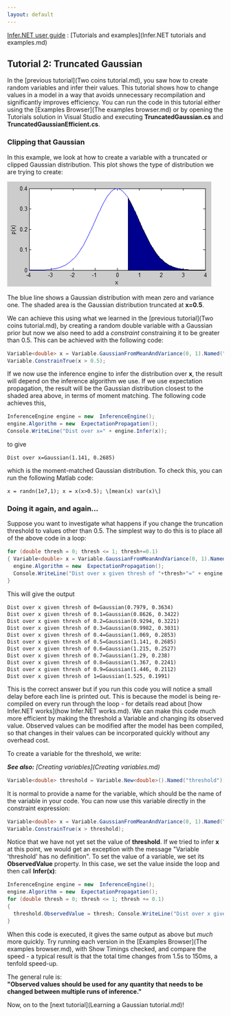 ```yaml
---
layout: default 
--- 
```

[Infer.NET user guide](index.md) : [Tutorials and examples](Infer.NET tutorials and examples.md)

## Tutorial 2: Truncated Gaussian

In the [previous tutorial](Two coins tutorial.md), you saw how to create random variables and infer their values. This tutorial shows how to change values in a model in a way that avoids unnecessary recompilation and significantly improves efficiency. You can run the code in this tutorial either using the [Examples Browser](The examples browser.md) or by opening the Tutorials solution in Visual Studio and executing **TruncatedGaussian.cs** and **TruncatedGaussianEfficient.cs**.

### Clipping that Gaussian

In this example, we look at how to create a variable with a truncated or clipped Gaussian distribution. This plot shows the type of distribution we are trying to create:

![Infer.NET block diagram](TruncatedGaussian.PNG)

The blue line shows a Gaussian distribution with mean zero and variance one. The shaded area is the Gaussian distribution truncated at **x=0.5**.

We can achieve this using what we learned in the [previous tutorial](Two coins tutorial.md), by creating a random double variable with a Gaussian prior but now we also need to add a _constraint_ constraining it to be greater than 0.5. This can be achieved with the following code:

```csharp
Variable<double> x = Variable.GaussianFromMeanAndVariance(0, 1).Named("x");  
Variable.ConstrainTrue(x > 0.5);
```

If we now use the inference engine to infer the distribution over **x**, the result will depend on the inference algorithm we use. If we use expectation propagation, the result will be the Gaussian distribution closest to the shaded area above, in terms of moment matching. The following code achieves this, 

```csharp
InferenceEngine engine = new  InferenceEngine();  
engine.Algorithm = new  ExpectationPropagation();  
Console.WriteLine("Dist over x=" + engine.Infer(x));
```

to give

```
Dist over x=Gaussian(1.141, 0.2685)
```

which is the moment-matched Gaussian distribution. To check this, you can run the following Matlab code:
```
x = randn(1e7,1); x = x(x>0.5); \[mean(x) var(x)\] 
```
### Doing it again, and again...

Suppose you want to investigate what happens if you change the truncation threshold to values other than 0.5. The simplest way to do this is to place all of the above code in a loop:

```csharp
for (double thresh = 0; thresh <= 1; thresh+=0.1)  
{ Variable<double> x = Variable.GaussianFromMeanAndVariance(0, 1).Named("x"); Variable.ConstrainTrue(x > thresh); InferenceEngine engine = new  InferenceEngine();  
  engine.Algorithm = new  ExpectationPropagation();  
  Console.WriteLine("Dist over x given thresh of "+thresh+"=" + engine.Infer(x));  
}
```

This will give the output

```
Dist over x given thresh of 0=Gaussian(0.7979, 0.3634)  
Dist over x given thresh of 0.1=Gaussian(0.8626, 0.3422)  
Dist over x given thresh of 0.2=Gaussian(0.9294, 0.3221)  
Dist over x given thresh of 0.3=Gaussian(0.9982, 0.3031)  
Dist over x given thresh of 0.4=Gaussian(1.069, 0.2853)  
Dist over x given thresh of 0.5=Gaussian(1.141, 0.2685)  
Dist over x given thresh of 0.6=Gaussian(1.215, 0.2527)  
Dist over x given thresh of 0.7=Gaussian(1.29, 0.238)  
Dist over x given thresh of 0.8=Gaussian(1.367, 0.2241)  
Dist over x given thresh of 0.9=Gaussian(1.446, 0.2112)  
Dist over x given thresh of 1=Gaussian(1.525, 0.1991)
```

This is the correct answer but if you run this code you will notice a small delay before each line is printed out. This is because the model is being re-compiled on every run through the loop - for details read about [how Infer.NET works](how Infer.NET works.md). We can make this code much more efficient by making the threshold a Variable and changing its observed value. Observed values can be modified after the model has been compiled, so that changes in their values can be incorporated quickly without any overhead cost.

To create a variable for the threshold, we write: 

_**See also:** [Creating variables](Creating variables.md)_

```csharp
Variable<double> threshold = Variable.New<double>().Named("threshold");
```

It is normal to provide a name for the variable, which should be the name of the variable in your code. You can now use this variable directly in the constraint expression:

```csharp
Variable<double> x = Variable.GaussianFromMeanAndVariance(0, 1).Named("x");  
Variable.ConstrainTrue(x > threshold);
```

Notice that we have not yet set the value of **threshold**. If we tried to infer **x** at this point, we would get an exception with the message "Variable 'threshold' has no definition". To set the value of a variable, we set its **ObservedValue** property. In this case, we set the value inside the loop and then call **Infer(x)**:

```csharp
InferenceEngine engine = new  InferenceEngine();  
engine.Algorithm = new  ExpectationPropagation();  
for (double thresh = 0; thresh <= 1; thresh += 0.1)  
{  
  threshold.ObservedValue = thresh; Console.WriteLine("Dist over x given thresh of " + thresh + "=" + engine.Infer(x));  
}
```

When this code is executed, it gives the same output as above but _much_ more quickly. Try running each version in the [Examples Browser](The examples browser.md), with Show Timings checked, and compare the speed - a typical result is that the total time changes from 1.5s to 150ms, a tenfold speed-up.

The general rule is:  
**"Observed values should be used for any quantity that needs to be changed between multiple runs of inference."**

Now, on to the [next tutorial](Learning a Gaussian tutorial.md)!
